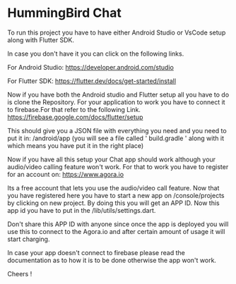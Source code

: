 # HummingBird Chat 

To run this project you have to have either Android Studio or VsCode setup along with Flutter SDK.

In case you don't have it you can click on the following links.

For Android Studio:
https://developer.android.com/studio

For Flutter SDK:
https://flutter.dev/docs/get-started/install

Now if you have both the Android studio and Flutter setup all you have to do is clone the Repository. For your application to work you have to connect it to firebase.For that refer to the following Link.
https://firebase.google.com/docs/flutter/setup 

This should give you a JSON file with everything you need and you need to put it in:
 /android/app (you will see a file called ' build.gradle ' along with it which means you have put it in the right place)

Now if you have all this setup your Chat app should work although your audio/video calling feature won't work. For that to work you have to register for an account on:
 https://www.agora.io

Its a free account that lets you use the audio/video call feature. Now that you have registered here you have to start a new app on /console/projects by clicking on new project. By doing this you will get an APP ID.  Now this app id you have to put in the 
/lib/utils/settings.dart.

Don't share this APP ID with anyone since once the app is deployed you will use this to connect to the Agora.io and after certain amount of usage it will start charging.

In case your app doesn't connect to firebase please read the documentation as to how it is to be done otherwise the app won't work.

Cheers ! 